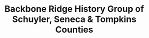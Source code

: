 ---
layout: repo
title: "Backbone Ridge History Group of Schuyler, Seneca & Tompkins Counties"
id: 22797
permalink: repos/22797/
---